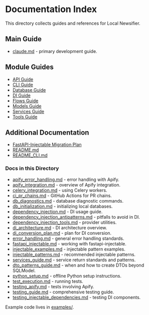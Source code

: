 # Documentation Index

This directory collects guides and references for Local Newsifier.

## Main Guide

- [claude.md](../claude.md) - primary development guide.

## Module Guides

- [API Guide](../src/local_newsifier/api/CLAUDE.md)
- [CLI Guide](../src/local_newsifier/cli/CLAUDE.md)
- [Database Guide](../src/local_newsifier/database/CLAUDE.md)
- [DI Guide](../src/local_newsifier/di/CLAUDE.md)
- [Flows Guide](../src/local_newsifier/flows/CLAUDE.md)
- [Models Guide](../src/local_newsifier/models/CLAUDE.md)
- [Services Guide](../src/local_newsifier/services/CLAUDE.md)
- [Tools Guide](../src/local_newsifier/tools/CLAUDE.md)

## Additional Documentation

- [FastAPI-Injectable Migration Plan](../FastAPI-Injectable-Migration-Plan.md)
- [README.md](../README.md)
- [README_CLI.md](../README_CLI.md)

### Docs in this Directory

- [apify_error_handling.md](apify_error_handling.md) - error handling with Apify.
- [apify_integration.md](apify_integration.md) - overview of Apify integration.
- [celery_integration.md](celery_integration.md) - using Celery workers.
- [ci_pr_chains.md](ci_pr_chains.md) - GitHub Actions for PR chains.
- [db_diagnostics.md](db_diagnostics.md) - database diagnostic commands.
- [db_initialization.md](db_initialization.md) - initializing local databases.
- [dependency_injection.md](dependency_injection.md) - DI usage guide.
- [dependency_injection_antipatterns.md](dependency_injection_antipatterns.md) - pitfalls to avoid in DI.
- [dependency_injection_tools.md](dependency_injection_tools.md) - provider utilities.
- [di_architecture.md](di_architecture.md) - DI architecture overview.
- [di_conversion_plan.md](di_conversion_plan.md) - plan for DI conversion.
- [error_handling.md](error_handling.md) - general error handling standards.
- [fastapi_injectable.md](fastapi_injectable.md) - working with fastapi-injectable.
- [injectable_examples.md](injectable_examples.md) - injectable pattern examples.
- [injectable_patterns.md](injectable_patterns.md) - recommended injectable patterns.
- [services_guide.md](services_guide.md) - service return standards and patterns.
- [dto_patterns_guide.md](dto_patterns_guide.md) - when and how to create DTOs beyond SQLModel.
- [python_setup.md](python_setup.md) - offline Python setup instructions.
- [test_execution.md](test_execution.md) - running tests.
- [testing_apify.md](testing_apify.md) - tests involving Apify.
- [testing_guide.md](testing_guide.md) - comprehensive testing guide.
- [testing_injectable_dependencies.md](testing_injectable_dependencies.md) - testing DI components.

Example code lives in [examples/](examples/).
